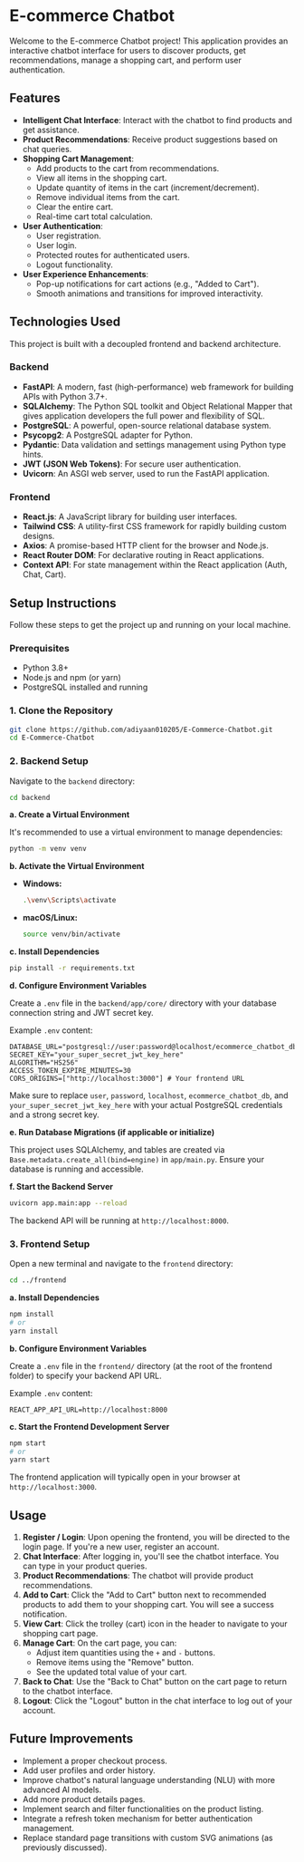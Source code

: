 # E-commerce Chatbot

Welcome to the E-commerce Chatbot project! This application provides an interactive chatbot interface for users to discover products, get recommendations, manage a shopping cart, and perform user authentication.

## Features

*   **Intelligent Chat Interface**: Interact with the chatbot to find products and get assistance.
*   **Product Recommendations**: Receive product suggestions based on chat queries.
*   **Shopping Cart Management**:
    *   Add products to the cart from recommendations.
    *   View all items in the shopping cart.
    *   Update quantity of items in the cart (increment/decrement).
    *   Remove individual items from the cart.
    *   Clear the entire cart.
    *   Real-time cart total calculation.
*   **User Authentication**:
    *   User registration.
    *   User login.
    *   Protected routes for authenticated users.
    *   Logout functionality.
*   **User Experience Enhancements**:
    *   Pop-up notifications for cart actions (e.g., "Added to Cart").
    *   Smooth animations and transitions for improved interactivity.

## Technologies Used

This project is built with a decoupled frontend and backend architecture.

### Backend

*   **FastAPI**: A modern, fast (high-performance) web framework for building APIs with Python 3.7+.
*   **SQLAlchemy**: The Python SQL toolkit and Object Relational Mapper that gives application developers the full power and flexibility of SQL.
*   **PostgreSQL**: A powerful, open-source relational database system.
*   **Psycopg2**: A PostgreSQL adapter for Python.
*   **Pydantic**: Data validation and settings management using Python type hints.
*   **JWT (JSON Web Tokens)**: For secure user authentication.
*   **Uvicorn**: An ASGI web server, used to run the FastAPI application.

### Frontend

*   **React.js**: A JavaScript library for building user interfaces.
*   **Tailwind CSS**: A utility-first CSS framework for rapidly building custom designs.
*   **Axios**: A promise-based HTTP client for the browser and Node.js.
*   **React Router DOM**: For declarative routing in React applications.
*   **Context API**: For state management within the React application (Auth, Chat, Cart).

## Setup Instructions

Follow these steps to get the project up and running on your local machine.

### Prerequisites

*   Python 3.8+
*   Node.js and npm (or yarn)
*   PostgreSQL installed and running

### 1. Clone the Repository

```bash
git clone https://github.com/adiyaan010205/E-Commerce-Chatbot.git
cd E-Commerce-Chatbot
```

### 2. Backend Setup

Navigate to the `backend` directory:

```bash
cd backend
```

**a. Create a Virtual Environment**

It's recommended to use a virtual environment to manage dependencies:

```bash
python -m venv venv
```

**b. Activate the Virtual Environment**

*   **Windows:**
    ```bash
    .\venv\Scripts\activate
    ```
*   **macOS/Linux:**
    ```bash
    source venv/bin/activate
    ```

**c. Install Dependencies**

```bash
pip install -r requirements.txt
```

**d. Configure Environment Variables**

Create a `.env` file in the `backend/app/core/` directory with your database connection string and JWT secret key.

Example `.env` content:

```
DATABASE_URL="postgresql://user:password@localhost/ecommerce_chatbot_db"
SECRET_KEY="your_super_secret_jwt_key_here"
ALGORITHM="HS256"
ACCESS_TOKEN_EXPIRE_MINUTES=30
CORS_ORIGINS=["http://localhost:3000"] # Your frontend URL
```

Make sure to replace `user`, `password`, `localhost`, `ecommerce_chatbot_db`, and `your_super_secret_jwt_key_here` with your actual PostgreSQL credentials and a strong secret key.

**e. Run Database Migrations (if applicable or initialize)**

This project uses SQLAlchemy, and tables are created via `Base.metadata.create_all(bind=engine)` in `app/main.py`. Ensure your database is running and accessible.

**f. Start the Backend Server**

```bash
uvicorn app.main:app --reload
```

The backend API will be running at `http://localhost:8000`.

### 3. Frontend Setup

Open a new terminal and navigate to the `frontend` directory:

```bash
cd ../frontend
```

**a. Install Dependencies**

```bash
npm install
# or
yarn install
```

**b. Configure Environment Variables**

Create a `.env` file in the `frontend/` directory (at the root of the frontend folder) to specify your backend API URL.

Example `.env` content:

```
REACT_APP_API_URL=http://localhost:8000
```

**c. Start the Frontend Development Server**

```bash
npm start
# or
yarn start
```

The frontend application will typically open in your browser at `http://localhost:3000`.

## Usage

1.  **Register / Login**: Upon opening the frontend, you will be directed to the login page. If you're a new user, register an account.
2.  **Chat Interface**: After logging in, you'll see the chatbot interface. You can type in your product queries.
3.  **Product Recommendations**: The chatbot will provide product recommendations.
4.  **Add to Cart**: Click the "Add to Cart" button next to recommended products to add them to your shopping cart. You will see a success notification.
5.  **View Cart**: Click the trolley (cart) icon in the header to navigate to your shopping cart page.
6.  **Manage Cart**: On the cart page, you can:
    *   Adjust item quantities using the `+` and `-` buttons.
    *   Remove items using the "Remove" button.
    *   See the updated total value of your cart.
7.  **Back to Chat**: Use the "Back to Chat" button on the cart page to return to the chatbot interface.
8.  **Logout**: Click the "Logout" button in the chat interface to log out of your account.

## Future Improvements

*   Implement a proper checkout process.
*   Add user profiles and order history.
*   Improve chatbot's natural language understanding (NLU) with more advanced AI models.
*   Add more product details pages.
*   Implement search and filter functionalities on the product listing.
*   Integrate a refresh token mechanism for better authentication management.
*   Replace standard page transitions with custom SVG animations (as previously discussed).
